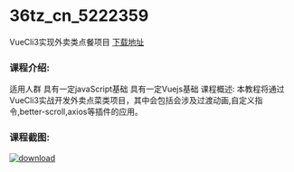 # 36tz_cn_5222359
VueCli3实现外卖类点餐项目
[下载地址](http://www.36tz.cn/article/5222359 "下载地址")
### 课程介绍:
适用人群
具有一定javaScript基础
具有一定Vuejs基础
课程概述:
本教程将通过VueCli3实战开发外卖点菜类项目，其中会包括会涉及过渡动画,自定义指令,better-scroll,axios等插件的应用。

### 课程截图:
[![download](http://36tz.cn/muke_img/2022_01_2-16.png "下载地址")](http://www.36tz.cn "下载地址")
